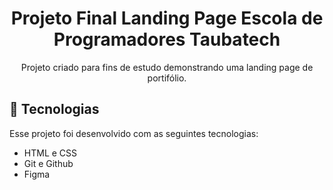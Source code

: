 <h1 align="center"> Projeto Final Landing Page Escola de Programadores Taubatech</h1>

<p align="center">
  Projeto criado para fins de estudo demonstrando uma landing page de portifólio.
</p>

## 🚀 Tecnologias

Esse projeto foi desenvolvido com as seguintes tecnologias:

- HTML e CSS
- Git e Github
- Figma
